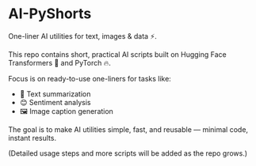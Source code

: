 # AI-PyShorts
One-liner AI utilities for text, images &amp; data ⚡️.

This repo contains short, practical AI scripts built on Hugging Face Transformers 🤗 and PyTorch 🔥.

Focus is on ready-to-use one-liners for tasks like:

- 📝 Text summarization
- 😊 Sentiment analysis
- 🖼️ Image caption generation

The goal is to make AI utilities simple, fast, and reusable — minimal code, instant results.

(Detailed usage steps and more scripts will be added as the repo grows.)
